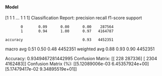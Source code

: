 #### Model
[1 1 1 ... 1 1 1]
Classification Report:
              precision    recall  f1-score   support

           0       0.09      0.00      0.00    287564
           1       0.94      1.00      0.97   4164787

    accuracy                           0.93   4452351
   macro avg       0.51      0.50      0.48   4452351
weighted avg       0.88      0.93      0.90   4452351

Accuracy: 0.9349467281442995
Confusion Matrix:
[[    228  287336]
 [   2304 4162483]]
Confusion Matrix (%):
[[5.12089006e-03 6.45357924e+00]
 [5.17479417e-02 9.34895519e+01]]
